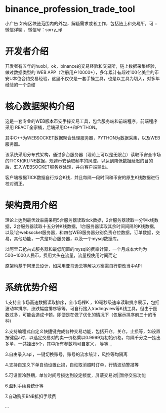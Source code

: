 # binance_profession_trade_tool

小广告 如有区块链范围内的外包，解疑需求或者工作，包括链上和交易所，可 + 微信详聊 ，微信号：sorry_cjl

# 开发者介绍

开发者有五年的huobi，ok，binance的交易经验和交易所，链上数据采集经验，做过数据类型的 WEB APP（注册用户10000+），多年累计有超过100亿美金的币安U本位合约交易经验，这里不仅仅是一套手操工具，也是以工具为切入，对多年经验的一个总结

# 核心数据架构介绍

这是一套专业的WEB版本币安手操交易工具，包含服务端和前端程序，前端程序采用 REACT全家桶，后端采用C++和PYTHON。


其中C++为WEBSOCKET数据聚合处理服务器，PYTHON为数据采集，以及WEB服务器。


该系统采用分布式架构，通过多台服务器（理论上可以是无限台）读取币安全市场的TICK和KLINE数据，规避币安读取频率的风控，以达到降低数据延迟的目的后，汇入WEBSOCKET服务器处理，并向客户端输出。


客户端根据TICK数据自行拟合K线，并且每隔一段时间和币安的原生K线数据进行校对调正。


# 架构费用介绍

理论上达到最优效率需采用5台服务器读取tick数据，2台服务器读取一分钟k线数据，2台服务器读取十五分钟K线数据，1台服务器读取其余时间间隔的K线数据，以及1台websocket服务器，和四台WEB服务器分别负责仓位数据，订单数据，交易，其他功能，一共是15台服务器，以及一个mysql数据库。


以阿里云抢占式服务器和最低配置的mysql的费率计算，一个月成本大约为500~1000人民币，费用大头在流量，流量视使用时间而定


原架构基于阿里云设计，如采用亚马逊云等解决方案需自行更改当中API



# 系统优势介绍

1.支持全市场高速数据读取排序，全市场裸K ，10毫秒级速率读取排序展示，包括波动率排序，涨跌幅度排序等等，可自行接入tradingview等K线工具，但由于图数过多，可能会造成卡顿，即便是在做了优化的情况下（仅展示排序前三十的币种）


2.支持编程式自定义快捷键完成各种交易功能，包括开仓，关仓，止损等，如设置按键盘a时，以选定交易对的卖一价格乘以0.9999为初始价格，每隔千分之一挂出多单，一共挂出5个，其中所有参数均可自定义， 等等...


3.自由录入api，一键切换账号，账号的流水统计，风控等均隔离


4.支持自定义下单自动设置止损，自动取消超时订单，行情波动警报等


5.可设置冷静期，单位时间亏损达到设定额度，屏蔽交易对||暂停交易功能


6.盈利手续费统计等


7.自动购买BNB抵扣手续费


...

